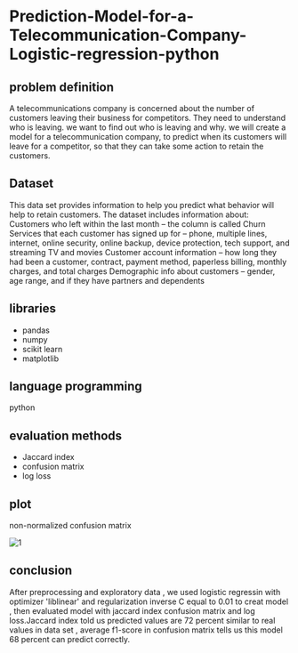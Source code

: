 # Prediction-Model-for-a-Telecommunication-Company-Logistic-regression-python
## problem definition
A telecommunications company is concerned about the number of customers leaving their business for competitors. They need to understand who is leaving. we want to find out who is leaving and why. we will create a model for a telecommunication company, to predict when its customers will leave for a competitor, so that they can take some action to retain the customers.
## Dataset
This data set provides information to help you predict what behavior will help to retain customers.
The dataset includes information about:
Customers who left within the last month – the column is called Churn
Services that each customer has signed up for – phone, multiple lines, internet, online security, online backup, device protection, tech support, and streaming TV and movies
Customer account information – how long they had been a customer, contract, payment method, paperless billing, monthly charges, and total charges
Demographic info about customers – gender, age range, and if they have partners and dependents
## libraries
- pandas
- numpy
- scikit learn
- matplotlib
## language programming
python
##  evaluation methods
- Jaccard index
- confusion matrix
- log loss
## plot
non-normalized confusion matrix

![1](https://user-images.githubusercontent.com/56628918/87706698-3a98ab00-c7a0-11ea-9170-d421c915d8b2.png)

## conclusion
After preprocessing and exploratory data , we used logistic regressin with optimizer 'liblinear' and regularization inverse C equal to 0.01 to creat model , then evaluated model with jaccard index confusion matrix and log loss.Jaccard index told us predicted values are 72 percent similar to real values in data set , average f1-score in confusion matrix tells us this model 68 percent can predict correctly.

